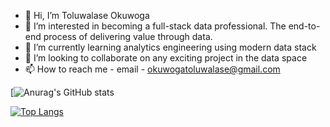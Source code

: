 - 👋 Hi, I’m Toluwalase Okuwoga
- 👀 I’m interested in becoming a full-stack data professional. The end-to-end process of delivering value through data.
- 🌱 I’m currently learning analytics engineering using modern data stack
- 💞️ I’m looking to collaborate on any exciting project in the data space
- 📫 How to reach me - email - okuwogatoluwalase@gmail.com

[![Anurag's GitHub stats](https://github-readme-stats.vercel.app/api?username=Toluwalaseokuwoga)


[![Top Langs](https://github-readme-stats.vercel.app/api/top-langs/?username=Toluwalaseokuwoga&layout=compact)](https://github.com/anuraghazra/github-readme-stats)

